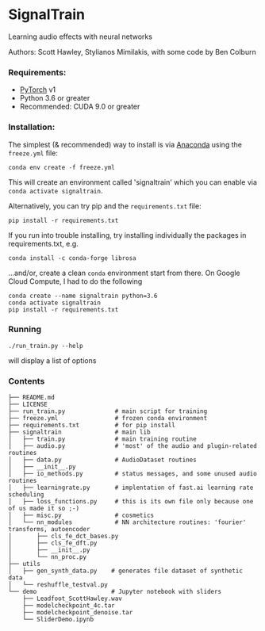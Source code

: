 # SignalTrain
Learning audio effects with neural networks

Authors: Scott Hawley, Stylianos Mimilakis, with some code by Ben Colburn


### Requirements:

- [PyTorch](https://pytorch.org/) v1
- Python 3.6 or greater
- Recommended: CUDA 9.0 or greater

### Installation:

The simplest (& recommended) way to install is via [Anaconda](https://www.anaconda.com/) using the `freeze.yml` file:

    conda env create -f freeze.yml

This will create an environment called 'signaltrain' which you can enable via `conda activate signaltrain`.

Alternatively, you can try pip and the `requirements.txt` file:

    pip install -r requirements.txt

If you run into trouble installing, try installing individually the packages in requirements.txt, e.g.

    conda install -c conda-forge librosa

...and/or, create a clean `conda` environment start from there. On Google Cloud Compute, I had to do the following

    conda create --name signaltrain python=3.6 
    conda activate signaltrain
    pip install -r requirements.txt 

### Running

    ./run_train.py --help 

will display a list of options

### Contents

```
├── README.md
├── LICENSE
├── run_train.py              # main script for training
├── freeze.yml                # frozen conda environment
├── requirements.txt          # for pip install
├── signaltrain               # main lib
│   ├── train.py              # main training routine
│   ├── audio.py              # 'most' of the audio and plugin-related routines
│   ├── data.py               # AudioDataset routines
│   ├── __init__.py
│   ├── io_methods.py         # status messages, and some unused audio routines
│   ├── learningrate.py       # implentation of fast.ai learning rate scheduling
│   ├── loss_functions.py     # this is its own file only because one of us made it so ;-) 
│   ├── misc.py               # cosmetics
│   └── nn_modules            # NN architecture routines: 'fourier' transforms, autoencoder
│       ├── cls_fe_dct_bases.py
│       ├── cls_fe_dft.py
│       ├── __init__.py
│       └── nn_proc.py
├── utils
│   ├── gen_synth_data.py    # generates file dataset of synthetic data
│   └── reshuffle_testval.py
└── demo                     # Jupyter notebook with sliders
    ├── Leadfoot_ScottHawley.wav
    ├── modelcheckpoint_4c.tar
    ├── modelcheckpoint_denoise.tar
    └── SliderDemo.ipynb
```
